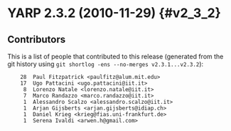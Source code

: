 YARP 2.3.2 (2010-11-29)                                                {#v2_3_2}
=======================

Contributors
------------

This is a list of people that contributed to this release (generated from the
git history using `git shortlog -ens --no-merges v2.3.1...v2.3.2`):

```
    28	Paul Fitzpatrick <paulfitz@alum.mit.edu>
    17	Ugo Pattacini <ugo.pattacini@iit.it>
     8	Lorenzo Natale <lorenzo.natale@iit.it>
     7	Marco Randazzo <marco.randazzo@iit.it>
     1	Alessandro Scalzo <alessandro.scalzo@iit.it>
     1	Arjan Gijsberts <arjan.gijsberts@idiap.ch>
     1	Daniel Krieg <krieg@fias.uni-frankfurt.de>
     1	Serena Ivaldi <arwen.h@gmail.com>
```
